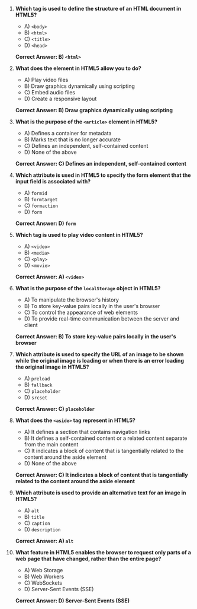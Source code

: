 1. **Which tag is used to define the structure of an HTML document in HTML5?**
   - A) `<body>`
   - B) `<html>`
   - C) `<title>`
   - D) `<head>`
   
   **Correct Answer: B) `<html>`**

2. **What does the <canvas> element in HTML5 allow you to do?**
   - A) Play video files
   - B) Draw graphics dynamically using scripting
   - C) Embed audio files
   - D) Create a responsive layout
   
   **Correct Answer: B) Draw graphics dynamically using scripting**

3. **What is the purpose of the `<article>` element in HTML5?**
   - A) Defines a container for metadata
   - B) Marks text that is no longer accurate
   - C) Defines an independent, self-contained content
   - D) None of the above
   
   **Correct Answer: C) Defines an independent, self-contained content**

4. **Which attribute is used in HTML5 to specify the form element that the input field is associated with?**
   - A) `formid`
   - B) `formtarget`
   - C) `formaction`
   - D) `form`
   
   **Correct Answer: D) `form`**

5. **Which tag is used to play video content in HTML5?**
   - A) `<video>`
   - B) `<media>`
   - C) `<play>`
   - D) `<movie>`
   
   **Correct Answer: A) `<video>`**

6. **What is the purpose of the `localStorage` object in HTML5?**
   - A) To manipulate the browser's history
   - B) To store key-value pairs locally in the user's browser
   - C) To control the appearance of web elements
   - D) To provide real-time communication between the server and client
   
   **Correct Answer: B) To store key-value pairs locally in the user's browser**

7. **Which attribute is used to specify the URL of an image to be shown while the original image is loading or when there is an error loading the original image in HTML5?**
   - A) `preload`
   - B) `fallback`
   - C) `placeholder`
   - D) `srcset`
   
   **Correct Answer: C) `placeholder`**

8. **What does the `<aside>` tag represent in HTML5?**
   - A) It defines a section that contains navigation links
   - B) It defines a self-contained content or a related content separate from the main content
   - C) It indicates a block of content that is tangentially related to the content around the aside element
   - D) None of the above
   
   **Correct Answer: C) It indicates a block of content that is tangentially related to the content around the aside element**

9. **Which attribute is used to provide an alternative text for an image in HTML5?**
   - A) `alt`
   - B) `title`
   - C) `caption`
   - D) `description`
   
   **Correct Answer: A) `alt`**

10. **What feature in HTML5 enables the browser to request only parts of a web page that have changed, rather than the entire page?**
    - A) Web Storage
    - B) Web Workers
    - C) WebSockets
    - D) Server-Sent Events (SSE)
    
    **Correct Answer: D) Server-Sent Events (SSE)**